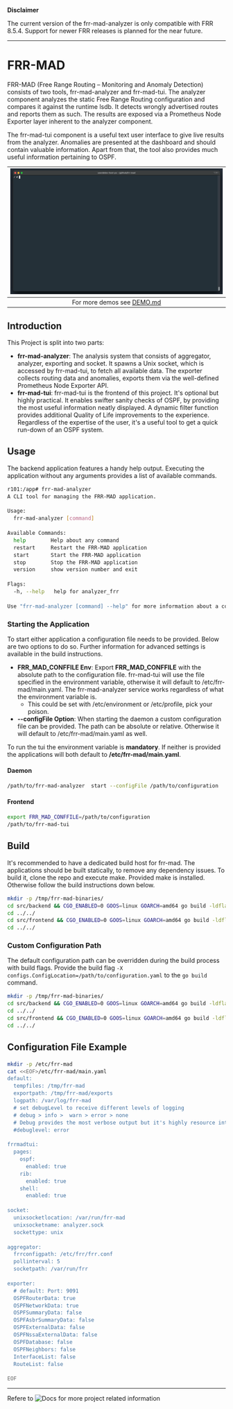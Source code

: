 **Disclaimer**

The current version of the frr-mad-analyzer is only compatible with FRR 8.5.4.
Support for newer FRR releases is planned for the near future.

---

# FRR-MAD

FRR-MAD (Free Range Routing – Monitoring and Anomaly Detection) consists of two tools, frr-mad-analyzer and frr-mad-tui. The analyzer component analyzes the static Free Range Routing configuration and compares it against the runtime lsdb. It detects wrongly advertised routes and reports them as such. The results are exposed via a Prometheus Node Exporter layer inherent to the analyzer component.

The frr-mad-tui component is a useful text user interface to give live results from the analyzer. Anomalies are presented at the dashboard and should contain valuable information. Apart from that, the tool also provides much useful information pertaining to OSPF.

| ![How the feature works](https://github.com/FRR-MAD/frr-mad-assets/blob/main/demo/demo.gif) |
|:----------------------------------------------:|
|     For more demos see [DEMO.md](DEMO.md)      |

## Introduction

This Project is split into two parts:
- **frr-mad-analyzer**: The analysis system that consists of aggregator, analyzer, exporting and socket. It spawns a Unix socket, which is accessed by frr-mad-tui, to fetch all available data. The exporter collects routing data and anomalies, exports them via the well-defined Prometheus Node Exporter API.
- **frr-mad-tui**: frr-mad-tui is the frontend of this project. It's optional but highly practical. It enables swifter sanity checks of OSPF, by providing the most useful information neatly displayed. A dynamic filter function provides additional Quality of Life improvements to the experience. Regardless of the expertise of the user, it's a useful tool to get a quick run-down of an OSPF system.

## Usage

The backend application features a handy help output. Executing the application without any arguments provides a list of available commands.
```sh
r101:/app# frr-mad-analyzer
A CLI tool for managing the FRR-MAD application.

Usage:
  frr-mad-analyzer [command]

Available Commands:
  help        Help about any command
  restart     Restart the FRR-MAD application
  start       Start the FRR-MAD application
  stop        Stop the FRR-MAD application
  version     show version number and exit

Flags:
  -h, --help   help for analyzer_frr

Use "frr-mad-analyzer [command] --help" for more information about a command.
```

### Starting the Application

To start either application a configuration file needs to be provided. Below are two options to do so. Further information for advanced settings is available in the build instructions.
- **FRR_MAD_CONFFILE Env**: Export **FRR_MAD_CONFFILE** with the absolute path to the configuration file. frr-mad-tui will use the file specified in the environment variable, otherwise it will default to /etc/frr-mad/main.yaml. The frr-mad-analyzer service works regardless of what the environment variable is.
  - This could be set with /etc/environment or /etc/profile, pick your poison.
- **--configFile Option**: When starting the daemon a custom configuration file can be provided. The path can be absolute or relative. Otherwise it will default to /etc/frr-mad/main.yaml as well.

To run the tui the environment variable is **mandatory**. If neither is provided the applications will both default to **/etc/frr-mad/main.yaml**.

#### Daemon
```sh
/path/to/frr-mad-analyzer  start --configFile /path/to/configuration
```

#### Frontend
```sh
export FRR_MAD_CONFFILE=/path/to/configuration
/path/to/frr-mad-tui
```

## Build

It's recommended to have a dedicated build host for frr-mad. The applications should be built statically, to remove any dependency issues. To build it, clone the repo and execute make. Provided make is installed. Otherwise follow the build instructions down below.

```sh
mkdir -p /tmp/frr-mad-binaries/
cd src/backend && CGO_ENABLED=0 GOOS=linux GOARCH=amd64 go build -ldflags='-s' -o /tmp/frr-mad-binaries/frr-mad-analyzer ./cmd/frr-analyzer
cd ../../
cd src/frontend && CGO_ENABLED=0 GOOS=linux GOARCH=amd64 go build -ldflags='-s' -o /tmp/frr-mad-binaries/frr-mad-tui ./cmd/tui
cd ../../
```

### Custom Configuration Path
The default configuration path can be overridden during the build process with build flags. Provide the build flag `-X configs.ConfigLocation=/path/to/configuration.yaml` to the `go build` command.

```sh
mkdir -p /tmp/frr-mad-binaries/
cd src/backend && CGO_ENABLED=0 GOOS=linux GOARCH=amd64 go build -ldflags='-s -X configs.ConfigLocation=/path/to/configuration.yaml' -o /tmp/frr-mad-binaries/frr-mad-analyzer ./cmd/frr-analyzer
cd ../../
cd src/frontend && CGO_ENABLED=0 GOOS=linux GOARCH=amd64 go build -ldflags='-s -X configs.ConfigLocation=/path/to/configuration.yaml' -o /tmp/frr-mad-binaries/frr-mad-tui ./cmd/tui
cd ../../
```

## Configuration File Example
```sh
mkdir -p /etc/frr-mad
cat <<EOF>/etc/frr-mad/main.yaml
default:
  tempfiles: /tmp/frr-mad
  exportpath: /tmp/frr-mad/exports
  logpath: /var/log/frr-mad
  # set debugLevel to receive different levels of logging
  # debug > info >  warn > error > none
  # Debug provides the most verbose output but it's highly resource intensive. The default is error.
  #debuglevel: error

frrmadtui:
  pages:
    ospf:
      enabled: true
    rib:
      enabled: true
    shell:
      enabled: true

socket:
  unixsocketlocation: /var/run/frr-mad
  unixsocketname: analyzer.sock
  sockettype: unix

aggregator:
  frrconfigpath: /etc/frr/frr.conf
  pollinterval: 5
  socketpath: /var/run/frr

exporter:
  # default: Port: 9091
  OSPFRouterData: true
  OSPFNetworkData: true
  OSPFSummaryData: false
  OSPFAsbrSummaryData: false
  OSPFExternalData: false
  OSPFNssaExternalData: false
  OSPFDatabase: false
  OSPFNeighbors: false
  InterfaceList: false
  RouteList: false

EOF
```

---

Refere to ![Docs](docs/) for more project related information
